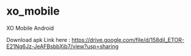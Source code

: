 # xo_mobile
XO Mobile Android

Download apk 
Link here : https://drive.google.com/file/d/158diI_ETOR-E21Nq6Jz-JeAFBsbbXib7/view?usp=sharing
